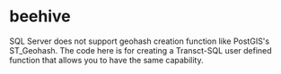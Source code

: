 # beehive
SQL Server does not support geohash creation function like  PostGIS's ST_Geohash. The code here is for creating a Transct-SQL user defined function that allows you to have the same capability.
